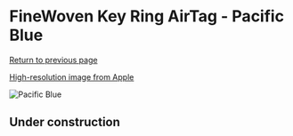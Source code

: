 # FineWoven Key Ring AirTag - Pacific Blue

[Return to previous page](/airtag)

[High-resolution image from Apple](https://store.storeimages.cdn-apple.com/8756/as-images.apple.com/is/MT2K3?wid=4500&hei=4500&fmt=png)

<div style="width: 500px"><img src="/everyphone/MT2K3.png" alt="Pacific Blue"></div>

## Under construction

